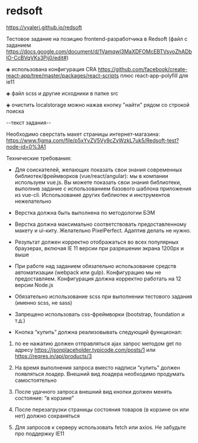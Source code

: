 # redsoft

https://vvaleri.github.io/redsoft

Тестовое задание на позицию frontend-разработчика в Redsoft (файл с заданием https://docs.google.com/document/d/1Vamqwl3MaXDFOMcEBTVsvoZhADblO-CcBVqVKs3Pij0/edit#)

&#9672; использована конфигурация CRA https://github.com/facebook/create-react-app/tree/master/packages/react-scripts плюс react-app-polyfill для ie11 

&#9672; файл scss и другие исходники в папке src

&#9672; очистить localstorage можно нажав кнопку "найти" рядом со строкой поиска



--текст задания--

Необходимо сверстать макет страницы интернет-магазина: https://www.figma.com/file/p5xYvZV5Vy9cZvWzkL7uk5/Redsoft-test?node-id=0%3A1

Технические требования:

- Для соискателей, желающих показать свои знания современных библиотек/фреймворков (vue/react/angular): мы в компании используем vue.js. Вы можете показать свои знания библиотеки, выполнив задание с использованием базового шаблона приложения из vue-cli. Использование других библиотек и инструментов нежелательно

- Верстка должна быть выполнена по методологии БЭМ

- Верстка должна максимально соответствовать предоставленному макету и ui-киту. Желательно PixelPerfect. Адаптив делать не нужно.

- Результат должен корректно отображаться во всех популярных браузерах, включая IE 11 версии при разрешении экрана 1200px и выше

- При работе над заданием обязательно использование средств автоматизации (webpack или gulp). Конфигурацию мы не предоставляем. Конфигурация должна корректно работать на 12 версии Node.js

- Обязательно использование scss при выполнении тестового задания (именно scss, не sass)

- Запрещено использовать css-фреймворки (bootstrap, foundation и т.д.)

- Кнопка “купить” должна реализовывать следующий функционал:

1. по ее нажатию должен отправляться ajax запрос методом get по адресу https://jsonplaceholder.typicode.com/posts/1 или https://reqres.in/api/products/3

2. На время выполнения запроса вместо надписи “купить” должен появляться лоадер. Внешний вид лоадера необходимо продумать самостоятельно

3. После удачного запроса внешний вид кнопки должен менять состояние: “в корзине”

4. После перезагрузки страницы состояния товаров (в корзине он или нет) должно сохраняться

5. Для запросов к серверу использовать fetch или axios. Не забудьте про поддержку IE11

